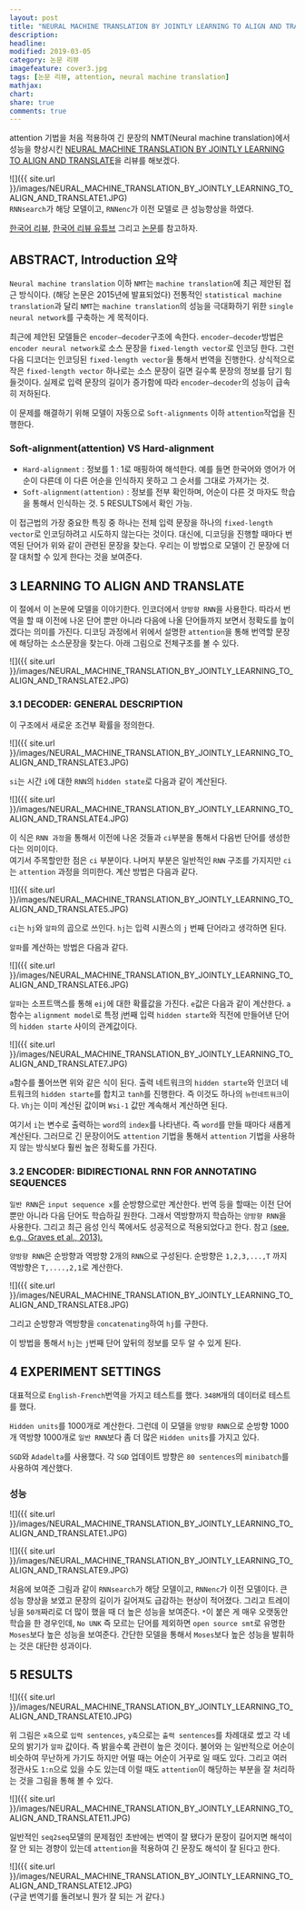 ```yaml
---
layout: post
title: "NEURAL MACHINE TRANSLATION BY JOINTLY LEARNING TO ALIGN AND TRANSLATE 논문 리뷰"
description: 
headline: 
modified: 2019-03-05
category: 논문 리뷰
imagefeature: cover3.jpg
tags: [논문 리뷰, attention, neural machine translation]
mathjax: 
chart: 
share: true
comments: true
---
```


attention 기법을 처음 적용하여 긴 문장의 NMT(Neural machine translation)에서 성능을 향상시킨 [NEURAL MACHINE TRANSLATION BY JOINTLY LEARNING TO ALIGN AND TRANSLATE](https://arxiv.org/pdf/1409.0473.pdf)을 리뷰를 해보겠다. 

![]({{ site.url }}/images/NEURAL_MACHINE_TRANSLATION_BY_JOINTLY_LEARNING_TO_ALIGN_AND_TRANSLATE1.JPG)  
`RNNsearch`가 해당 모델이고, `RNNenc`가 이전 모델로 큰 성능향상을 하였다.

[한국어 리뷰](https://reniew.github.io/37/), [한국어 리뷰 유튜브](https://www.youtube.com/watch?v=upskBSbA9cA&feature=youtu.be) 그리고 [논문](https://arxiv.org/pdf/1409.0473.pdf)를 참고하자.

## ABSTRACT, Introduction 요약

`Neural machine translation` 이하 `NMT`는 `machine translation`에 최근 제안된 접근 방식이다. (해당 논문은 2015년에 발표되었다) 전통적인 `statistical machine translation`과 달리 `NMT`는 `machine translation`의 성능을 극대화하기 위한 `single neural network`를 구축하는 게 목적이다. 

최근에 제안된 모델들은 `encoder–decoder`구조에 속한다. `encoder–decoder`방법은 `encoder neural network`로 소스 문장을 `fixed-length vector`로 인코딩 한다. 그런 다음 디코더는 인코딩된 `fixed-length vector`을 통해서 번역을 진행한다. 상식적으로 작은 `fixed-length vector` 하나로는 소스 문장이 길면 길수록 문장의 정보를 담기 힘들것이다. 실제로 입력 문장의 길이가 증가함에 따라 `encoder–decoder`의 성능이 급속히 저하된다.


이 문제를 해결하기 위해 모델이 자동으로 `Soft-alignments` 이하 `attention`작업을 진행한다.

### Soft-alignment(attention) VS Hard-alignment
- `Hard-alignment` : 정보를 1 : 1로 매핑하여 해석한다. 예를 들면 한국어와 영어가 어순이 다른데 이 다른 어순을 인식하지 못하고 그 순서를 그대로 가져가는 것.
- `Soft-alignment(attention)` : 정보를 전부 확인하며, 어순이 다른 것 마자도 학습을 통해서 인식하는 것. 5 RESULTS에서 확인 가능.

이 접근법의 가장 중요한 특징 중 하나는 전체 입력 문장을 하나의 `fixed-length vector`로 인코딩하려고 시도하지 않는다는 것이다. 대신에, 디코딩을 진행할 때마다 번역된 단어가 위와 같이 관련된 문장을 찾는다. 우리는 이 방법으로 모델이 긴 문장에 더 잘 대처할 수 있게 한다는 것을 보여준다.


## 3 LEARNING TO ALIGN AND TRANSLATE
이 절에서 이 논문에 모델을 이야기한다. 인코더에서 `양방향 RNN`을 사용한다. 따라서 번역을 할 때 이전에 나온 단어 뿐만 아니라 다음에 나올 단어들까지 보면서 정확도를 높이겠다는 의미를 가진다. 디코딩 과정에서 위에서 설명한 `attention`을 통해 번역할 문장에 해당하는 소스문장을 찾는다. 아래 그림으로 전체구조를 볼 수 있다.

![]({{ site.url }}/images/NEURAL_MACHINE_TRANSLATION_BY_JOINTLY_LEARNING_TO_ALIGN_AND_TRANSLATE2.JPG)  

### 3.1 DECODER: GENERAL DESCRIPTION
이 구조에서 새로운 조건부 확률을 정의한다.

![]({{ site.url }}/images/NEURAL_MACHINE_TRANSLATION_BY_JOINTLY_LEARNING_TO_ALIGN_AND_TRANSLATE3.JPG)  

`si`는 시간 `i`에 대한 `RNN`의 `hidden state`로 다음과 같이 계산된다.

![]({{ site.url }}/images/NEURAL_MACHINE_TRANSLATION_BY_JOINTLY_LEARNING_TO_ALIGN_AND_TRANSLATE4.JPG)  

이 식은 `RNN 과정`을 통해서 이전에 나온 것들과 `ci`부분을 통해서 다음번 단어를 생성한다는 의미이다.  
여기서 주목할만한 점은 `ci` 부분이다. 나머지 부분은 일반적인 `RNN` 구조를 가지지만 `ci`는 `attention` 과정을 의미한다. 계산 방법은 다음과 같다.

![]({{ site.url }}/images/NEURAL_MACHINE_TRANSLATION_BY_JOINTLY_LEARNING_TO_ALIGN_AND_TRANSLATE5.JPG)  

`ci`는 `hj`와 `알파`의 곱으로 쓰인다. `hj`는 입력 시퀀스의 `j` 번째 단어라고 생각하면 된다. 

`알파`를 계산하는 방법은 다음과 같다. 

![]({{ site.url }}/images/NEURAL_MACHINE_TRANSLATION_BY_JOINTLY_LEARNING_TO_ALIGN_AND_TRANSLATE6.JPG)  

`알파`는 소프트맥스를 통해 `eij`에 대한 확률값을 가진다. 
`e`값은 다음과 같이 계산한다. `a`함수는 `alignment model`로 특정 j번째 입력 `hidden starte`와 직전에 만들어낸 단어의 `hidden starte` 사이의 관계값이다. 

![]({{ site.url }}/images/NEURAL_MACHINE_TRANSLATION_BY_JOINTLY_LEARNING_TO_ALIGN_AND_TRANSLATE7.JPG)  

`a`함수를 풀어쓰면 위와 같은 식이 된다. 출력 네트워크의 `hidden starte`와 인코더 네트워크의 `hidden starte`를 합치고 `tanh`를 진행한다. 즉 이것도 하나의 `뉴런네트워크`이다. `Vhj`는 이미 계산된 값이며 `Wsi-1` 값만 계속해서 계산하면 된다.

여기서 `i`는 변수로 출력하는 `word`의 `index`를 나타낸다. 즉 `word`를 만들 때마다 새롭게 계산된다. 그러므로 긴 문장이어도 `attention` 기법을 통해서 `attention` 기법을 사용하지 않는 방식보다 훨씬 높은 정확도를 가진다.

### 3.2 ENCODER: BIDIRECTIONAL RNN FOR ANNOTATING SEQUENCES
`일반 RNN`은 `input sequence x`를 순방향으로만 계산한다. 번역 등을 할때는 이전 단어뿐만 아니라 다음 단어도 학습하길 원한다. 그래서 역방향까지 학습하는 `양방향 RNN`을 사용한다. 그리고 최근 음성 인식 쪽에서도 성공적으로 적용되었다고 한다. 참고 [(see, e.g., Graves et al., 2013).](https://arxiv.org/pdf/1308.0850.pdf)

`양방향 RNN`은 순방향과 역방향 2개의 `RNN`으로 구성된다. 순방향은 `1,2,3,...,T` 까지 역방향은 `T,....,2,1`로 계산한다. 

![]({{ site.url }}/images/NEURAL_MACHINE_TRANSLATION_BY_JOINTLY_LEARNING_TO_ALIGN_AND_TRANSLATE8.JPG)  

그리고 순방향과 역방향을 `concatenating`하여 `hj`를 구한다.

이 방법을 통해서 `hj`는 `j`번째 단어 앞뒤의 정보를 모두 알 수 있게 된다.

## 4 EXPERIMENT SETTINGS

대표적으로 `English-French`번역을 가지고 테스트를 했다. `348M`개의 데이터로 테스트를 했다.

`Hidden units`를 1000개로 계산한다. 그런데 이 모델을 `양방향 RNN`으로 순방향 1000개 역방향 1000개로 `일반 RNN`보다 좀 더 많은 `Hidden units`를 가지고 있다. 

`SGD`와 `Adadelta`를 사용했다. 각 `SGD` 업데이트 방향은 `80 sentences`의 `minibatch`를 사용하여 계산했다.

### 성능

![]({{ site.url }}/images/NEURAL_MACHINE_TRANSLATION_BY_JOINTLY_LEARNING_TO_ALIGN_AND_TRANSLATE1.JPG)  

![]({{ site.url }}/images/NEURAL_MACHINE_TRANSLATION_BY_JOINTLY_LEARNING_TO_ALIGN_AND_TRANSLATE9.JPG)  

처음에 보여준 그림과 같이 `RNNsearch`가 해당 모델이고, `RNNenc`가 이전 모델이다. 큰 성능 향상을 보였고 문장의 길이가 길어져도 급감하는 현상이 적어졌다. 그리고 트레이닝을 `50개`짜리로 더 많이 했을 때 더 높은 성능을 보여준다. `*`이 붙은 게 매우 오랫동안 학습을 한 경우인데, `No UNK` 즉 모르는 단어를 제외하면 `open source smt`로 유명한 `Moses`보다 높은 성능을 보여준다. 간단한 모델을 통해서 `Moses`보다 높은 성능을 발휘하는 것은 대단한 성과이다.

## 5 RESULTS

![]({{ site.url }}/images/NEURAL_MACHINE_TRANSLATION_BY_JOINTLY_LEARNING_TO_ALIGN_AND_TRANSLATE10.JPG)  

위 그림은 `x축`으로 `입력 sentences`, `y축`으로는 `출력 sentences`를 차례대로 썼고 각 네모의 밝기가 `알파` 값이다. 즉 밝을수록 관련이 높은 것이다. 불어와 는 일반적으로 어순이 비슷하여 무난하게 가기도 하지만 어떨 때는 어순이 거꾸로 일 때도 있다. 그리고 여러 정관사도 `1:n`으로 있을 수도 있는데 이럴 때도 `attention`이 해당하는 부분을 잘 처리하는 것을 그림을 통해 볼 수 있다.

![]({{ site.url }}/images/NEURAL_MACHINE_TRANSLATION_BY_JOINTLY_LEARNING_TO_ALIGN_AND_TRANSLATE11.JPG)  

일반적인 `seq2seq`모델의 문제점인 초반에는 번역이 잘 됐다가 문장이 길어지면 해석이 잘 안 되는 경향이 있는데 `attention`을 적용하여 긴 문장도 해석이 잘 된다고 한다. 

![]({{ site.url }}/images/NEURAL_MACHINE_TRANSLATION_BY_JOINTLY_LEARNING_TO_ALIGN_AND_TRANSLATE12.JPG)  
(구글 번역기를 돌려보니 뭔가 잘 되는 거 같다.)
